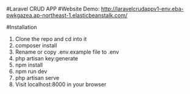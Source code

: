 #Laravel CRUD APP
#Website Demo: 
http://laravelcrudappv1-env.eba-pwkgazea.ap-northeast-1.elasticbeanstalk.com/

#Installation
1. Clone the repo and cd into it
2. composer install
3. Rename or copy .env.example file to .env
4. php artisan key:generate
5. npm install
6. npm run dev
7. php artisan serve 
8. Visit localhost:8000 in your browser
